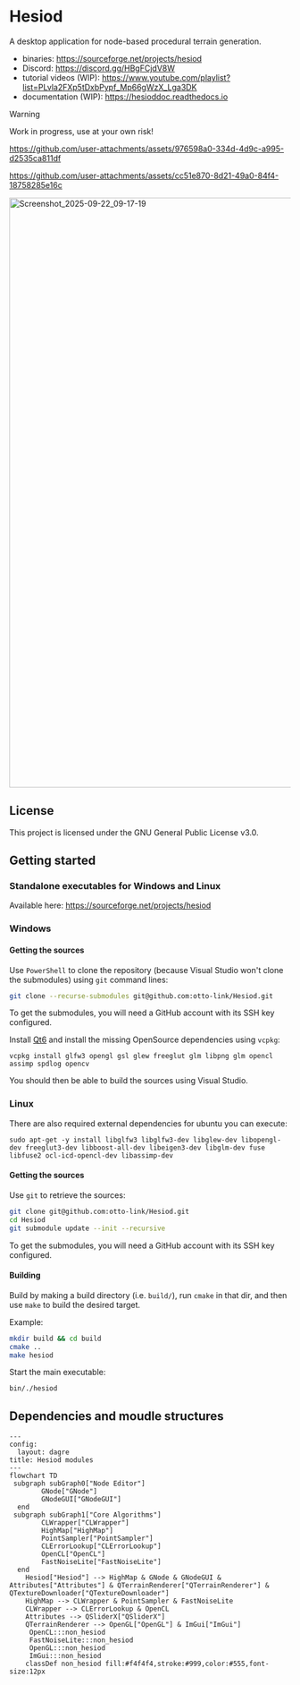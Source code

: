 # Hesiod

A desktop application for node-based procedural terrain generation.
- binaries: https://sourceforge.net/projects/hesiod
- Discord: https://discord.gg/HBgFCjdV8W
- tutorial videos (WIP): https://www.youtube.com/playlist?list=PLvla2FXp5tDxbPypf_Mp66gWzX_Lga3DK
- documentation (WIP): https://hesioddoc.readthedocs.io

>[!WARNING] 
> Work in progress, use at your own risk!

https://github.com/user-attachments/assets/976598a0-334d-4d9c-a995-d2535ca811df

https://github.com/user-attachments/assets/cc51e870-8d21-49a0-84f4-18758285e16c

<img width="1920" height="1054" alt="Screenshot_2025-09-22_09-17-19" src="https://github.com/user-attachments/assets/402a6509-3432-405f-9cda-2ac9f318c969" />

## License

This project is licensed under the GNU General Public License v3.0.

## Getting started

### Standalone executables for Windows and Linux

Available here: https://sourceforge.net/projects/hesiod

### Windows

#### Getting the sources

Use `PowerShell` to clone the repository (because Visual Studio won't clone the submodules) using `git` command lines:
``` bash
git clone --recurse-submodules git@github.com:otto-link/Hesiod.git
```

To get the submodules, you will need a GitHub account with its SSH key configured.

Install [Qt6](https://doc.qt.io/qt-6/windows.html) and install the missing OpenSource dependencies using `vcpkg`:
```
vcpkg install glfw3 opengl gsl glew freeglut glm libpng glm opencl assimp spdlog opencv
```

You should then be able to build the sources using Visual Studio.

### Linux

There are also required external dependencies for ubuntu you can execute:
```
sudo apt-get -y install libglfw3 libglfw3-dev libglew-dev libopengl-dev freeglut3-dev libboost-all-dev libeigen3-dev libglm-dev fuse libfuse2 ocl-icd-opencl-dev libassimp-dev
```

#### Getting the sources

Use `git` to retrieve the sources: 
``` bash
git clone git@github.com:otto-link/Hesiod.git
cd Hesiod
git submodule update --init --recursive
```

To get the submodules, you will need a GitHub account with its SSH key configured.

#### Building

Build by making a build directory (i.e. `build/`), run `cmake` in that dir, and then use `make` to build the desired target.

Example:
``` bash
mkdir build && cd build
cmake ..
make hesiod
```

Start the main executable:
```
bin/./hesiod
```

## Dependencies and moudle structures

```mermaid
---
config:
  layout: dagre
title: Hesiod modules
---
flowchart TD
 subgraph subGraph0["Node Editor"]
        GNode["GNode"]
        GNodeGUI["GNodeGUI"]
  end
 subgraph subGraph1["Core Algorithms"]
        CLWrapper["CLWrapper"]
        HighMap["HighMap"]
        PointSampler["PointSampler"]
        CLErrorLookup["CLErrorLookup"]
        OpenCL["OpenCL"]
        FastNoiseLite["FastNoiseLite"]
  end
    Hesiod["Hesiod"] --> HighMap & GNode & GNodeGUI & Attributes["Attributes"] & QTerrainRenderer["QTerrainRenderer"] & QTextureDownloader["QTextureDownloader"]
    HighMap --> CLWrapper & PointSampler & FastNoiseLite
    CLWrapper --> CLErrorLookup & OpenCL
    Attributes --> QSliderX["QSliderX"]
    QTerrainRenderer --> OpenGL["OpenGL"] & ImGui["ImGui"]
     OpenCL:::non_hesiod
     FastNoiseLite:::non_hesiod
     OpenGL:::non_hesiod
     ImGui:::non_hesiod
    classDef non_hesiod fill:#f4f4f4,stroke:#999,color:#555,font-size:12px
```
